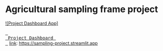 # Agricultural sampling frame project



[![Project Dashboard App]][Link]
<!----------------------------------------------------------------------------->

[Link]: # 'Project app.'
<!---------------------------------[ Buttons ]--------------------------------->
[link]: https://sampling-project.streamlit.app


[<kbd> <br> Project Dashboard <br> </kbd>][link]
[link]: https://sampling-project.streamlit.app
